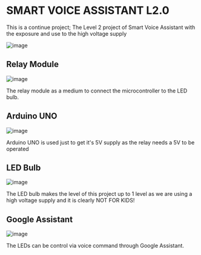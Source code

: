 # SMART VOICE ASSISTANT L2.0

This is a continue project; The Level 2 project of Smart Voice Assistant with the exposure and use to the high voltage supply

![image](https://user-images.githubusercontent.com/44058064/64141705-ad748e00-ce3b-11e9-9f3d-1eca407bd27b.png)

## Relay Module
![image](https://user-images.githubusercontent.com/44058064/64141384-6b971800-ce3a-11e9-960e-1504ba796c0c.png)

The relay module as a medium to connect the microcontroller to the LED bulb.

## Arduino UNO
![image](https://user-images.githubusercontent.com/44058064/64141539-0db70000-ce3b-11e9-9ec4-7e98130594ed.png)

Arduino UNO is used just to get it's 5V supply as the relay needs a 5V to be operated

## LED Bulb
![image](https://user-images.githubusercontent.com/44058064/64141502-d6485380-ce3a-11e9-8df9-b097be46613e.png)

The LED bulb makes the level of this project up to 1 level as we are using a high voltage supply and it is clearly NOT FOR KIDS!

## Google Assistant
![image](https://user-images.githubusercontent.com/44058064/50551334-ee6b4000-0cb9-11e9-9925-c964b148d28a.png)

The LEDs can be control via voice command through Google Assistant.
